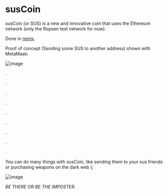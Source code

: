 # susCoin

susCoin (or SUS) is a new and innovative coin that uses the Ethereum network (only the Ropsen test network for now).

Done in [remix](http://remix.ethereum.org/).

Proof of concept (Sending some SUS to another address) shown with MetaMask:

![image](https://user-images.githubusercontent.com/59180254/120929783-1664f600-c6f3-11eb-9d04-0d1bbf541b5a.png)


.



.



.



.


.

.

.


.




.


You can do many things with susCoin, like sending them to your sus friends or purchasing weapons on the dark web (;


![image](https://user-images.githubusercontent.com/59180254/120929339-60e57300-c6f1-11eb-9768-eeb4d8ca59ec.png)





*BE THERE OR BE THE IMPOSTER.*
